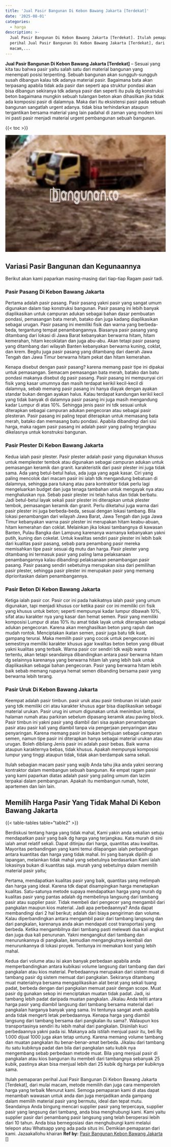 ```yaml
---
title: 'Jual Pasir Bangunan Di Kebon Bawang Jakarta [Terdekat]'
date: '2025-08-01'
categories:
  - harga
description: >-
  Jual Pasir Bangunan Di Kebon Bawang Jakarta [Terdekat]. Itulah pemaparan
  perihal Jual Pasir Bangunan Di Kebon Bawang Jakarta [Terdekat], dari mulai
  macam,...
---
```


**Jual Pasir Bangunan Di Kebon Bawang Jakarta \[Terdekat\]** – Sesuai yang kita tau bahwa pasir yaitu salah satu dari material bangunan yang menempati posisi terpenting. Sebuah bangunan akan sungguh-sungguh susah dibangun kalau tdk adanya material pasir. Bagaimana bata akan terpasang apabila tidak ada pasir dan seperti apa struktur pondasi akan bisa dibangun sekiranya tdk adanya pasir dan seperti itu pula dg konstruksi beton bagaimana mungkin sebuah tulangan beton akan dihasilkan jika tidak ada komposisi pasir di dalamnya. Maka dari itu eksistensi pasir pada sebuah bangunan sangatlah urgent adanya. tidak bisa terhindarkan ataupun tergantikan bersama material yang lain padahal di zaman yang modern kini ini pasti pasir menjadi material urgent pembangunan sebuah bangunan.

{{< toc >}}

![Jual Pasir Bangunan Di Kebon Bawang Jakarta [Terdekat]](/images/jual-pasir-bangunan-12.png)

## Variasi Pasir Bangunan dan Kegunaannya

Berikut akan kami paparkan masing-masing dari tiap-tiap Ragam pasir tadi.

### Pasir Pasang Di Kebon Bawang Jakarta

Pertama adalah pasir pasang. Pasir pasang yakni pasir yang sangat umum digunakan dalam tiap konstruksi bangunan. Pasir pasang ini lebih banyak diaplikasikan untuk campuran adukan sebagai bahan dasar pembuatan pondasi, pemasangan bata merah, batako dan juga kadang diaplikasikan sebagai urugan. Pasir pasang ini memiliki fisik dan warna yang berbeda-beda, tergantung tempat penambangannya. Biasanya pasir pasang yang ditambang dari lokasi di Jawa Barat kebanyakan berwarna hitam, hitam kemerahan, hitam kecoklatan dan juga abu-abu. Akan tetapi pasir pasang yang ditambang dari wilayah Banten kebanyakan berwarna kuning, coklat, dan krem. Begitu juga pasir pasang yang ditambang dari daerah Jawa Tengah dan Jawa Timur berwarna hitam pekat dan hitam kemerahan.

Kenapa disebut dengan pasir pasang? karena memang pasir tipe ini dipakai untuk pemasangan. Semacam pemasangan bata merah, batako dan batu pondasi makanya disebut dg pasir pasang. Pasir pasang ini mempunyai ciri fisik yang kasar umumnya dan masih terdapat kerikil kecil-kecil di dalamnya, sebab memang pasir pasang ini hanya diayak dengan ayakan standar bukan dengan ayakan halus. Kalau terdapat kandungan kerikil kecil yang tidak banyak di dalamnya pasir pasang ini juga masih mengandung kadar Lumpur di atas 10%. Sehingga jenis pasir ini tdk sesuai untuk diterapkan sebagai campuran adukan pengecoran atau sebagai pasir plesteran. Pasir pasang ini paling tepat diterapkan untuk memasang bata merah, batako dan memasang batu pondasi. Apabila dibandingi dari sisi harga, maka ragam pasir pasang ini adalah pasir yang paling terjangkau dikelasnya untuk konstruksi bangunan.

### Pasir Plester Di Kebon Bawang Jakarta

Kedua ialah pasir plester. Pasir plester adalah pasir yang digunakan khusus untuk memplester tembok atau digunakan sebagai campuran adukan untuk pemasangan keramik dan granit. karakteristik dari pasir plester ini juga tidak sama. Ada yang betul-betul halus, ada juga yang agak kasar. Ciri yang paling mencolok dari macam pasir ini ialah tdk mengandung bebatuan di dalamnya, sehingga para tukang atau para kontraktor tidak perlu lagi mengeluarkan budget dan juga tenaga tambahan untuk mengayak nya atau menghaluskan nya. Sebab pasir plester ini telah halus dan tidak berbatu. Jadi betul-betul layak sekali pasir plester ini diterapkan untuk plester tembok, pemasangan keramik dan granit. Perlu diketahui juga warna dari pasir plester ini juga berbeda-beda, sesuai dengan lokasi tambang. Bila lokasi penambangan dari wilayah Jawa Barat, Jawa Tengah dan juga Jawa Timur kebanyakan warna pasir plester ini merupakan hitam keabu-abuan, hitam kemerahan dan coklat. Melainkan jika lokasi tambangnya di kawasan Banten, Pulau Bangka dan Lampung karenanya warnanya kebanyakan yakni putih, kuning dan cokelat. Untuk kwalitas sendiri pasir plester ini lebih baik dari kualitas pasir pasang, sebab para penambang pasir mereka memisahkan tipe pasir sesuai dg mutu dan harga. Pasir plester yang ditambang ini termasuk pasir yang paling lama pelaksanaan penambangannya kalau dibandingi pelaksanaan penambangan pasir pasang. Pasir pasang sendiri sebetulnya merupakan sisa dari pemilihan pasir plester, sehingga pasir plester ini merupakan pasir yang memang diprioritaskan dalam penambangannya.

### Pasir Beton Di Kebon Bawang Jakarta

Ketiga ialah pasir cor. Pasir cor ini pada hakikatnya ialah pasir yang umum digunakan, tapi menjadi khusus cor ketika pasir cor ini memiliki ciri fisik yang khusus untuk beton; seperti mempunyai kadar lumpur dibawah 10%, sifat atau karakter nya yang kasar dan hemat semen. Pasir yang memiliki komposisi Lumpur di atas 10% itu amat tidak layak untuk diterapkan sebagai adukan pengecoran. Karena akan menghasilkan beton yang rapuh dan mudah rontok. Menciptakan ikatan semen, pasir juga batu tdk kuat, gampang terurai. Maka memilih pasir yang cocok untuk pengecoran ini semestinya memiliki karakter khusus agar kwalitas beton beton yang dibuat yakni kualitas yang terbaik. Warna pasir cor sendiri tdk wajib warna tertentu, akan tetapi seandainya dibandingkan antara pasir berwarna hitam dg selainnya karenanya yang berwarna hitam lah yang lebih baik untuk diaplikasikan sebagai bahan pengecoran. Pasir yang berwarna hitam lebih baik sebab memang rupanya hemat semen dibanding bersama pasir yang berwarna lebih terang.

### Pasir Uruk Di Kebon Bawang Jakarta

Keempat adalah pasir timbun. pasir uruk atau pasir timbunan ini ialah pasir yang tdk memiliki ciri atau karakter khusus agar bisa diaplikasikan sebagai material urukan. Pasir urug ini umum digunakan untuk menimbun lantai, halaman rumah atau parkiran sebelum dipasang keramik atau paving block. Pasir timbun ini yakni pasir yang diambil dari sisa ayakan penambangan pasir atau pasir kali yang diambil tanpa via pengerjaan penyaringan atau penyaringan. Karena memang pasir ini bukan bertujuan sebagai campuran semen, namun tipe pasir ini diterapkan hanya sebagai material urukan atau urugan. Boleh dibilang Jenis pasir ini adalah pasir bebas. Baik warna ataupun karakternya bebas, tidak khusus. Apakah mempunyai komposisi lumpur yang tinggi ataupun tidak, tidak akan berdampak sama sekali.

Itulah sebagian macam pasir yang wajib Anda tahu jika anda yakni seorang kontraktor dalam membangun sebuah bangunan. Ke empat ragam pasir yang kami paparkan diatas adalah pasir yang paling umum dan lazim terpakai dalam pembangunan. Apakah itu membangun rumah, hotel, apartemen dan lain lain.

## Memilih Harga Pasir Yang Tidak Mahal Di Kebon Bawang Jakarta

{{< table-tables table="table2" >}}

Berdiskusi tentang harga yang tidak mahal, Kami yakin anda sekalian setuju mendapatkan pasir yang baik dg harga yang terjangkau. Kata murah di sini ialah amat relatif sekali. Dapat ditinjau dari harga, quantitas atau kwalitas. Mayoritas perbandingan yang kami temui dilapangan ialah perbandingan antara kuantitas dan harga yang tidak mahal. Ini yang banyak dipilih di lapangan, melainkan tidak mahal yang sebetulnya berdasarkan Kami ialah lokasinya bukan di kuantitas saja. murah yang sebetulnya dalam memilih material pasir yaitu;

Pertama, mendapatkan kualitas pasir yang baik, quantitas yang melimpah dan harga yang ideal. Karena tdk dapat disampingkan harga menetapkan kualitas. Satu-satunya metode supaya mendapatkan harga yang murah dg kualitas pasir yang pantas adalah dg membelinya langsung dari tambang pasir atau supplier pasir. Tidak membeli dari pengecer yang mengambil dari pangkalan maupun kios material. Jadi apa perbedaannya? Anda dapat membandingi dari 2 hal berikut; adalah dari biaya pengiriman dan volume. Kalau diperbandingkan antara mengambil pasir dari tambang langsung dan dari pangkalan, karenanya anda akan mendapati cost transportasi yang berbeda. Ketika mengambilnya dari tambang pasti melewati dua kali angkut dan juga dua kali penurunan. Yakni mengangkut dari tambang dan menurunkannya di pangkalan, kemudian mengangkutnya kembali dan menurunkannya di lokasi proyek. Tentunya ini memakan kost yang lebih mahal.

Kedua dari volume atau isi akan banyak perbedaan apabila anda memperbandingkan antara kubikasi volume langsung dari tambang dan dari pangkalan atau kios material. Perbedaannya merupakan dari sistem muat di tambang pasir dg sistem memuat dari pangkalan. Sekiranya ditambang muat materialnya bersama mengaplikasikan alat berat yang sekali tuang padat, berbeda dengan dari pangkalan memuat pasir dengan scope. Muat pasir dg gunakan sekop ini menciptakan muatan tidak padat. Jadi, isi tambang lebih padat daripada muatan pangkalan. Jikalau Anda teliti antara harga pasir yang diambil langsung dari tambang bersama material dari pangkalan harganya banyak yang sama. Ini tentunya sangat aneh apabila anda tidak mengerti letak perbedaannya. Kenapa harga yang diambil langsung dari tambang bersama dari pangkalan itu sama?. Walaupun kos transportasinya sendiri itu lebih mahal dari pangkalan. Disinilah kuci perbedaannya yakni pada isi. Makanya ada istilah menjual pasir itu, beli Rp 1.000 dijual 1000 juga akan tetap untung. Karena memang volume tambang dan muatan pangkalan itu benar-benar-amat berbeda. Jikalau dari tambang itu satu kubiknya padat dan bila dari pangkalan satu kubik nya mengembang sebab perbedaan metode muat. Bila yang menjual pasir di pangkalan atau kios bangunan itu membeli dari tambangnya sebanyak 25 kubik, pastinya akan bisa menjual lebih dari 25 kubik dg harga per kubiknya sama.

Itulah pemaparan perihal Jual Pasir Bangunan Di Kebon Bawang Jakarta \[Terdekat\], dari mulai macam, metode memilih dan juga cara memperoleh harga yang terbaik Menurut kami. Semoga pemaparan kami di atas dapat menambah wawasan untuk anda dan juga menjadikan anda gampang dalam memilih material pasir yang bermutu, ideal dan tepat mutu. Seandainya Anda bingung mencari supplier pasir yang terpercaya, supplier pasir yang langsung dari tambang, anda bisa menghubungi kami. Kami yaitu supplier pasir dari penambang pasir langsung yang telah beroperasi lebih dari 10 tahun. Anda bisa bernegosiasi dan menghubungi kami melalui telepon atau Whatsapp yang ada pada situs ini. Demikian pemaparan dari kami. Jazaakallohu khairan
**Ref by:** [Pasir Bangunan Kebon Bawang Jakarta []](https://id.wikipedia.org/wiki/Pasir)
